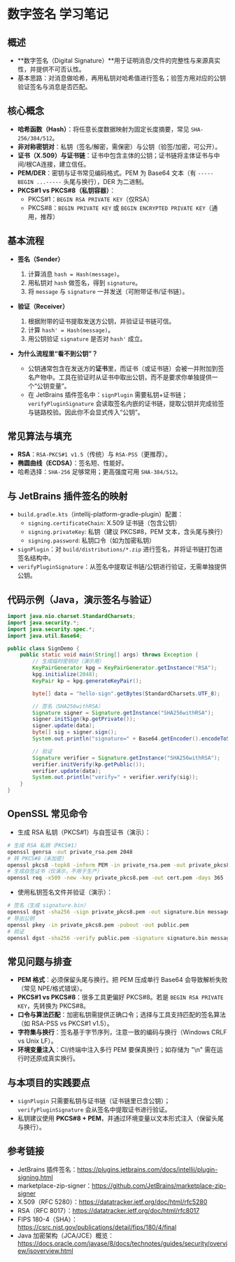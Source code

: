 # 数字签名 学习笔记

## 概述

- **数字签名（Digital Signature）**用于证明消息/文件的完整性与来源真实性，并提供不可否认性。
- 基本思路：对消息做哈希，再用私钥对哈希值进行签名；验签方用对应的公钥验证签名与消息是否匹配。

## 核心概念

- **哈希函数（Hash）**：将任意长度数据映射为固定长度摘要，常见 `SHA-256/384/512`。
- **非对称密钥对**：私钥（签名/解密，需保密）与公钥（验签/加密，可公开）。
- **证书（X.509）与证书链**：证书中包含主体的公钥；证书链将主体证书与中间/根CA连接，建立信任。
- **PEM/DER**：密钥与证书常见编码格式。PEM 为 Base64 文本（有 `-----BEGIN ...-----` 头尾与换行），DER 为二进制。
- **PKCS#1 vs PKCS#8（私钥容器）**：
  - PKCS#1：`BEGIN RSA PRIVATE KEY`（仅RSA）
  - PKCS#8：`BEGIN PRIVATE KEY` 或 `BEGIN ENCRYPTED PRIVATE KEY`（通用，推荐）

## 基本流程

- **签名（Sender）**
  1. 计算消息 `hash = Hash(message)`。
  2. 用私钥对 `hash` 做签名，得到 `signature`。
  3. 将 `message` 与 `signature` 一并发送（可附带证书/证书链）。

- **验证（Receiver）**
  1. 根据附带的证书提取发送方公钥，并验证证书链可信。
  2. 计算 `hash' = Hash(message)`。
  3. 用公钥验证 `signature` 是否对 `hash'` 成立。

- **为什么流程里“看不到公钥”？**
  - 公钥通常包含在发送方的**证书**里，而证书（或证书链）会被一并附加到签名产物中。工具在验证时从证书中取出公钥，而不是要求你单独提供一个“公钥变量”。
  - 在 JetBrains 插件签名中：`signPlugin` 需要私钥+证书链；`verifyPluginSignature` 会读取签名内嵌的证书链，提取公钥并完成验签与链路校验。因此你不会显式传入“公钥”。

## 常见算法与填充

- **RSA**：`RSA-PKCS#1 v1.5`（传统）与 `RSA-PSS`（更推荐）。
- **椭圆曲线（ECDSA）**：签名短、性能好。
- 哈希选择：`SHA-256` 足够常用；更高强度可用 `SHA-384/512`。

## 与 JetBrains 插件签名的映射

- `build.gradle.kts`（intellij-platform-gradle-plugin）配置：
  - `signing.certificateChain`: X.509 证书链（包含公钥）
  - `signing.privateKey`: 私钥（建议 PKCS#8，PEM 文本，含头尾与换行）
  - `signing.password`: 私钥口令（如为加密私钥）
- `signPlugin`：对 `build/distributions/*.zip` 进行签名，并将证书链打包进签名结构中。
- `verifyPluginSignature`：从签名中提取证书链/公钥进行验证，无需单独提供公钥。

## 代码示例（Java，演示签名与验证）

```java
import java.nio.charset.StandardCharsets;
import java.security.*;
import java.security.spec.*;
import java.util.Base64;

public class SignDemo {
    public static void main(String[] args) throws Exception {
        // 生成临时密钥对（演示用）
        KeyPairGenerator kpg = KeyPairGenerator.getInstance("RSA");
        kpg.initialize(2048);
        KeyPair kp = kpg.generateKeyPair();

        byte[] data = "hello-sign".getBytes(StandardCharsets.UTF_8);

        // 签名（SHA256withRSA）
        Signature signer = Signature.getInstance("SHA256withRSA");
        signer.initSign(kp.getPrivate());
        signer.update(data);
        byte[] sig = signer.sign();
        System.out.println("signature=" + Base64.getEncoder().encodeToString(sig));

        // 验证
        Signature verifier = Signature.getInstance("SHA256withRSA");
        verifier.initVerify(kp.getPublic());
        verifier.update(data);
        System.out.println("verify=" + verifier.verify(sig));
    }
}
```

## OpenSSL 常见命令

- 生成 RSA 私钥（PKCS#1）与自签证书（演示）：
```bash
# 生成 RSA 私钥（PKCS#1）
openssl genrsa -out private_rsa.pem 2048
# 转 PKCS#8（未加密）
openssl pkcs8 -topk8 -inform PEM -in private_rsa.pem -out private_pkcs8.pem -nocrypt
# 生成自签证书（仅演示，不用于生产）
openssl req -x509 -new -key private_pkcs8.pem -out cert.pem -days 365 -subj "/CN=Demo"
```

- 使用私钥签名文件并验证（演示）：
```bash
# 签名（生成 signature.bin）
openssl dgst -sha256 -sign private_pkcs8.pem -out signature.bin message.txt
# 导出公钥
openssl pkey -in private_pkcs8.pem -pubout -out public.pem
# 验证
openssl dgst -sha256 -verify public.pem -signature signature.bin message.txt
```

## 常见问题与排查

- **PEM 格式**：必须保留头尾与换行。把 PEM 压成单行 Base64 会导致解析失败（常见 NPE/格式错误）。
- **PKCS#1 vs PKCS#8**：很多工具更偏好 PKCS#8。若是 `BEGIN RSA PRIVATE KEY`，先转换为 PKCS#8。
- **口令与算法匹配**：加密私钥需提供正确口令；选择与工具支持匹配的签名算法（如 RSA-PSS vs PKCS#1 v1.5）。
- **字符集与换行**：签名基于字节序列，注意一致的编码与换行（Windows CRLF vs Unix LF）。
- **环境变量注入**：CI/终端中注入多行 PEM 要保真换行；如存储为 "\n" 需在运行时还原成真实换行。

## 与本项目的实践要点

- `signPlugin` 只需要私钥与证书链（证书链里已含公钥）；`verifyPluginSignature` 会从签名中提取证书进行验证。
- 私钥建议使用 **PKCS#8 + PEM**，并通过环境变量以文本形式注入（保留头尾与换行）。

## 参考链接

- JetBrains 插件签名：https://plugins.jetbrains.com/docs/intellij/plugin-signing.html
- marketplace-zip-signer：https://github.com/JetBrains/marketplace-zip-signer
- X.509（RFC 5280）：https://datatracker.ietf.org/doc/html/rfc5280
- RSA（RFC 8017）：https://datatracker.ietf.org/doc/html/rfc8017
- FIPS 180-4（SHA）：https://csrc.nist.gov/publications/detail/fips/180/4/final
- Java 加密架构（JCA/JCE）概览：https://docs.oracle.com/javase/8/docs/technotes/guides/security/overview/jsoverview.html
